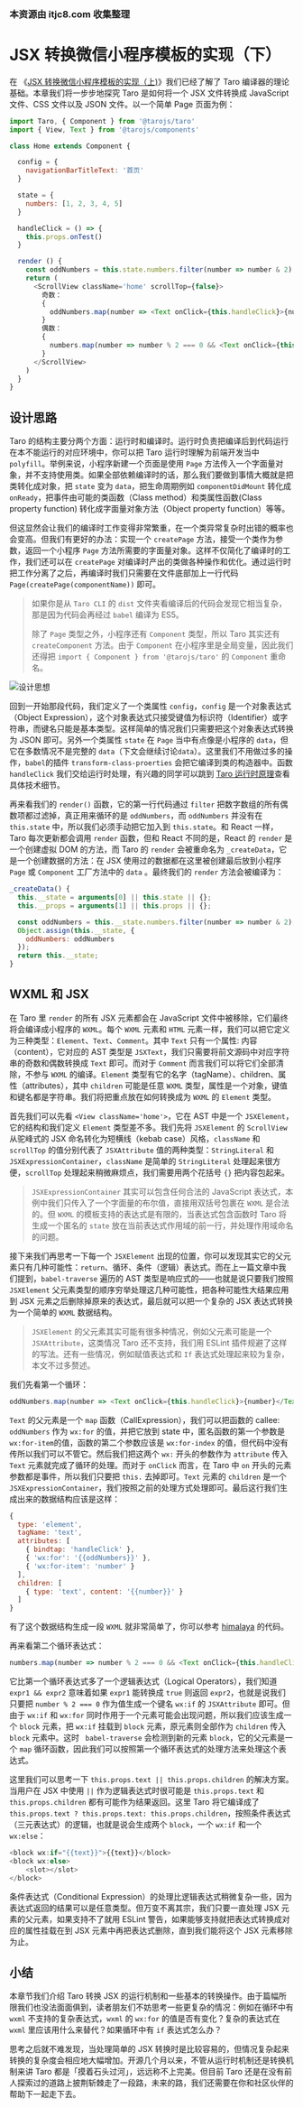 ### 本资源由 itjc8.com 收集整理
# JSX 转换微信小程序模板的实现（下）

在 《[JSX 转换微信小程序模板的实现（上)](https://juejin.im/book/5b73a131f265da28065fb1cd/section/5b74ec276fb9a009b16d4933)》我们已经了解了 Taro 编译器的理论基础。本章我们将一步步地探究 Taro 是如何将一个 JSX 文件转换成 JavaScript 文件、CSS 文件以及 JSON 文件。以一个简单 Page 页面为例：

```JavaScript
import Taro, { Component } from '@tarojs/taro'
import { View, Text } from '@tarojs/components'

class Home extends Component {

  config = {
    navigationBarTitleText: '首页'
  }

  state = {
    numbers: [1, 2, 3, 4, 5]
  }

  handleClick = () => {
    this.props.onTest()
  }

  render () {
    const oddNumbers = this.state.numbers.filter(number => number & 2)
    return (
      <ScrollView className='home' scrollTop={false}>
        奇数：
        {
          oddNumbers.map(number => <Text onClick={this.handleClick}>{number}</Text>)
        }
        偶数：
        {
          numbers.map(number => number % 2 === 0 && <Text onClick={this.handleClick}>{number}</Text>)
        }
      </ScrollView>
    )
  }
}
```

## 设计思路

Taro 的结构主要分两个方面：运行时和编译时。运行时负责把编译后到代码运行在本不能运行的对应环境中，你可以把 Taro 运行时理解为前端开发当中 `polyfill`。举例来说，小程序新建一个页面是使用 `Page` 方法传入一个字面量对象，并不支持使用类。如果全部依赖编译时的话，那么我们要做到事情大概就是把类转化成对象，把 `state` 变为 `data`，把生命周期例如 `componentDidMount` 转化成 `onReady`，把事件由可能的类函数（Class method）和类属性函数(Class property function) 转化成字面量对象方法（Object property function）等等。

但这显然会让我们的编译时工作变得非常繁重，在一个类异常复杂时出错的概率也会变高。但我们有更好的办法：实现一个 `createPage` 方法，接受一个类作为参数，返回一个小程序 `Page` 方法所需要的字面量对象。这样不仅简化了编译时的工作，我们还可以在 `createPage` 对编译时产出的类做各种操作和优化。通过运行时把工作分离了之后，再编译时我们只需要在文件底部加上一行代码 `Page(createPage(componentName))` 即可。

> 如果你是从 `Taro CLI` 的 `dist` 文件夹看编译后的代码会发现它相当复杂，那是因为代码会再经过 `babel` 编译为 ES5。
> 
> 除了 `Page` 类型之外，小程序还有 `Component` 类型，所以 Taro 其实还有 `createComponent` 方法。由于 `Component` 在小程序里是全局变量，因此我们还得把 `import { Component } from '@tarojs/taro'` 的 `Component` 重命名。

![设计思想](https://user-gold-cdn.xitu.io/2018/10/8/1665157cb5a81196?w=1920&h=1080&f=jpeg&s=326112)

回到一开始那段代码，我们定义了一个类属性 `config`，`config` 是一个对象表达式（Object Expression），这个对象表达式只接受键值为标识符（Identifier）或字符串，而键名只能是基本类型。这样简单的情况我们只需要把这个对象表达式转换为 JSON 即可。另外一个类属性 `state` 在 `Page` 当中有点像是小程序的 `data`，但它在多数情况不是完整的 `data`（下文会继续讨论`data`）。这里我们不用做过多的操作，`babel`的插件 `transform-class-proerties` 会把它编译到类的构造器中。函数 `handleClick` 我们交给运行时处理，有兴趣的同学可以跳到 [Taro 运行时原理](https://juejin.im/book/5b73a131f265da28065fb1cd/section/5b74ec13e51d4572934a4042)查看具体技术细节。

再来看我们的 `render()` 函数，它的第一行代码通过 `filter` 把数字数组的所有偶数项都过滤掉，真正用来循环的是 `oddNumbers`，而 `oddNumbers` 并没有在 `this.state` 中，所以我们必须手动把它加入到 `this.state`。和 React 一样，Taro 每次更新都会调用 `render` 函数，但和 React 不同的是，React 的 `render` 是一个创建虚拟 DOM 的方法，而 Taro 的 `render` 会被重命名为 `_createData`，它是一个创建数据的方法：在 JSX 使用过的数据都在这里被创建最后放到小程序 `Page` 或 `Component` 工厂方法中的 `data` 。最终我们的 `render` 方法会被编译为：

```JavaScript
_createData() {
  this.__state = arguments[0] || this.state || {};
  this.__props = arguments[1] || this.props || {};

  const oddNumbers = this.__state.numbers.filter(number => number & 2);
  Object.assign(this.__state, {
    oddNumbers: oddNumbers
  });
  return this.__state;
}
```

## WXML 和 JSX

在 Taro 里 `render` 的所有 JSX 元素都会在 JavaScript 文件中被移除，它们最终将会编译成小程序的 `WXML`。每个 `WXML` 元素和 `HTML` 元素一样，我们可以把它定义为三种类型：`Element`、`Text`、`Comment`。其中 `Text` 只有一个属性: 内容（content），它对应的 AST 类型是 `JSXText`，我们只需要将前文源码中对应字符串的奇数和偶数转换成 `Text` 即可。而对于 `Comment` 而言我们可以将它们全部清除，不参与 `WXML` 的编译。`Element` 类型有它的名字（tagName）、children、属性（attributes），其中 `children` 可能是任意 `WXML` 类型，属性是一个对象，键值和键名都是字符串。我们将把重点放在如何转换成为 `WXML` 的 `Element` 类型。

首先我们可以先看 `<View className='home'>`，它在 AST 中是一个 `JSXElement`，它的结构和我们定义 `Element` 类型差不多。我们先将 `JSXElement` 的 `ScrollView` 从驼峰式的 JSX 命名转化为短横线（kebab case）风格，`className` 和 `scrollTop` 的值分别代表了 `JSXAttribute` 值的两种类型：`StringLiteral` 和 `JSXExpressionContainer`，`className` 是简单的 `StringLiteral` 处理起来很方便，`scrollTop` 处理起来稍微麻烦点，我们需要用两个花括号 `{}` 把内容包起来。

> `JSXExpressionContainer` 其实可以包含任何合法的 JavaScript 表达式，本例中我们只传入了一个字面量的布尔值，直接用双括号包裹在 `WXML` 是合法的。但 `WXML` 的模板支持的表达式是有限的，当表达式包含函数时 Taro 将生成一个匿名的 `state` 放在当前表达式作用域的前一行，并处理作用域命名的问题。

接下来我们再思考一下每一个 `JSXElement` 出现的位置，你可以发现其实它的父元素只有几种可能性：`return`、循环、条件（逻辑）表达式。而在上一篇文章中我们提到，`babel-traverse` 遍历的 AST 类型是响应式的——也就是说只要我们按照 `JSXElement` 父元素类型的顺序穷举处理这几种可能性，把各种可能性大结果应用到 JSX 元素之后删除掉原来的表达式，最后就可以把一个复杂的 JSX 表达式转换为一个简单的 `WXML` 数据结构。

> `JSXElement` 的父元素其实可能有很多种情况，例如父元素可能是一个 `JSXAttribute`，这类情况 Taro 还不支持，我们用 ESLint 插件规避了这样的写法。还有一些情况，例如赋值表达式和 `If` 表达式处理起来较为复杂，本文不过多赘述。

我们先看第一个循环：

``` JavaScript
oddNumbers.map(number => <Text onClick={this.handleClick}>{number}</Text>)
```

`Text` 的父元素是一个 `map` 函数（CallExpression），我们可以把函数的 callee: `oddNumbers` 作为 `wx:for` 的值，并把它放到 state 中，匿名函数的第一个参数是 `wx:for-item`的值，函数的第二个参数应该是 `wx:for-index` 的值，但代码中没有传所以我们可以不管它。然后我们把这两个 `wx:` 开头的参数作为 `attribute` 传入 `Text` 元素就完成了循环的处理。而对于 `onClick` 而言，在 Taro 中 `on` 开头的元素参数都是事件，所以我们只要把 `this.` 去掉即可。`Text` 元素的 `children` 是一个 `JSXExpressionContainer`，我们按照之前的处理方式处理即可。最后这行我们生成出来的数据结构应该是这样：

``` JavaScript
{
  type: 'element',
  tagName: 'text',
  attributes: [
    { bindtap: 'handleClick' },
    { 'wx:for': '{{oddNumbers}}' },
    { 'wx:for-item': 'number' }
  ],
  children: [
    { type: 'text', content: '{{number}}' }
  ]
}
```

有了这个数据结构生成一段 `WXML` 就非常简单了，你可以参考 [himalaya](https://github.com/andrejewski/himalaya/blob/master/src/stringify.js) 的代码。

再来看第二个循环表达式：

``` JavaScript
numbers.map(number => number % 2 === 0 && <Text onClick={this.handleClick}>{number}</Text>)
```

它比第一个循环表达式多了一个逻辑表达式（Logical Operators），我们知道 `expr1 && expr2` 意味着如果 `expr1` 能转换成 `true` 则返回 `expr2`，也就是说我们只要把 `number % 2 === 0` 作为值生成一个键名 `wx:if` 的 `JSXAttribute` 即可。但由于 `wx:if` 和 `wx:for` 同时作用于一个元素可能会出现问题，所以我们应该生成一个 `block` 元素，把 `wx:if` 挂载到 `block` 元素，原元素则全部作为 `children` 传入 `block` 元素中。这时 ` babel-traverse` 会检测到新的元素 `block`，它的父元素是一个 `map` 循环函数，因此我们可以按照第一个循环表达式的处理方法来处理这个表达式。

这里我们可以思考一下 `this.props.text || this.props.children` 的解决方案。当用户在 JSX 中使用 `||` 作为逻辑表达式时很可能是 `this.props.text` 和 `this.props.children` 都有可能作为结果返回。这里 Taro 将它编译成了 `this.props.text ? this.props.text: this.props.children`，按照条件表达式（三元表达式）的逻辑，也就是说会生成两个 `block`，一个 `wx:if` 和一个 `wx:else`：

```JavaScript
<block wx:if="{{text}}">{{text}}</block>
<block wx:else>
    <slot></slot>
</block>
```

条件表达式（Conditional Expression）的处理比逻辑表达式稍微复杂一些，因为表达式返回的结果可以是任意类型。但万变不离其宗，我们只要一直处理 JSX 元素的父元素，如果支持不了就用 ESLint 警告，如果能够支持就把表达式转换成对应的属性挂载在到 JSX 元素中再把表达式删除，直到我们能将这个 JSX 元素移除为止。

## 小结

本章节我们介绍 Taro 转换 JSX 的运行机制和一些基本的转换操作。由于篇幅所限我们也没法面面俱到，读者朋友们不妨思考一些更复杂的情况：例如在循环中有 `wxml` 不支持的复杂表达式，`wxml` 的 `wx:for` 的值是否有变化？复杂的表达式在 `wxml` 里应该用什么来替代？如果循环中有 `if` 表达式怎么办？

思考之后就不难发现，当处理简单的 JSX 转换时是比较容易的，但情况复杂起来转换的复杂度会相应地大幅增加。开源几个月以来，不管从运行时机制还是转换机制来讲 Taro 都是「摸着石头过河」，远远称不上完美。但目前 Taro 还是在没有前人探索过的道路上披荆斩棘走了一段路，未来的路，我们还需要在你和社区伙伴的帮助下一起走下去。